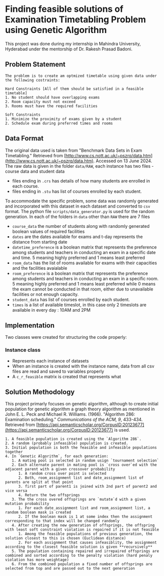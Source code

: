 # Finding feasible solutions of Examination Timetabling Problem using Genetic Algorithm

This project was done during my internship in Mahindra University, Hyderabad under the mentorship of Dr. Rakesh Prasad Badoni.
 ## Problem Statement
 ```
 The problem is to create am optmized timetable using given data under the following costraints:

 Hard Constraints [All of them should be satisfied in a feasible timetable]
1. No student should have overlapping exams
2. Room capacity must not exceed
3. Rooms must have the required facilities

Soft Constraints
1. Minimize the proximity of exams given by a student
2. Schedule exam during preferred times and rooms
 ```

## Data Format
The original data used is taken from "Benchmark Data Sets in Exam Timetabling." Retrieved from [http://www.cs.nott.ac.uk/~pszrq/data.htm](http://www.cs.nott.ac.uk/~pszrq/data.htm). Accessed on 13 June 2024.
The raw data is given in the folder  `data/RAW`, each instance has two files - course data and student data
- files ending in `.crs` has details of how many students are enrolled in each course.
- files ending in `.stu` has list of courses enrolled by each student.

To accommodate the specific problem, some data was randomly generated and incorporated with this dataset in each dataset and converted to `csv` format. The python file `scripts/data_generator.py` is used for the random generation.
In each of the folders in `data` other than `RAW` there are 7 files
- `course_data` the number of students along with randomly generated boolean values of required facilities
- `dates` are the dates available for exams and t-day represents the distance from starting date
- `datetime_preference` is a boolean matrix that represents the preference among students and teachers in conducting an exam in a specific date and time. 5 meaning highly preferred and 1 means least preferred
- `room_data` has the list of rooms available for exams with their capacities and the facilities avaialable
- `room_preference` is a boolean matrix that represents the preference among students and teachers in conducting an exam in a specific room. 5 meaning highly preferred and 1 means least preferred while 0 means the exam cannot be conducted in that room, either due to unavailable facilities or not enough capacity.
- `student_data` has list of courses enrolled by each student.
- `times` is a list of available timeslot, in this case only 2 timeslots are available in every day : 10AM and 2PM
## Implementation
Two classes were created for structuring the code properly:
### Instance class
- Represents each instance of datasets
- When an instance is created with the instance name, data from all csv files are read and saved to variables properly
- A `c_r_feasible` matrix is created that represents what 

## Solution Methodology

This project primarly focuses on genetic algorithm, although to create initial population for genetic algorithm a graph theory algorithm as mentioned in John E. L. Peck and Michael R. Williams. (1966). "Algorithm 286: Examination scheduling." *Communications of the ACM, 9*, 433-434. Retrieved from [https://api.semanticscholar.org/CorpusID:20123677](https://api.semanticscholar.org/CorpusID:20123677) is used.
```
1. A feasible population is created using the `Algorithm 286`.
2. A random (probably infeasible) population is created.
3. Initial population is both the feasible and infeasible populations together
4. In `Genetic Algorithm`, for each generation:
   1. A mating pool is selected in random usign `tournament selection`
   2. Each alternate parent in mating pool is `cross over`ed with the adjacent parent with a given crossover probability
      1. A random cross over point is selected 
      2. Both, room_assignment list and date_assignment list of parents are split at that point
      3. first part of parent1 is joined with 2nd part of parent2 and vice versa
      4. Return the two offsprings
   3. The the cross overed offsprings are `mutate`d with a given mutation probability
      1. For each date_assignment list and room_assignment list, a random boolean mask is created
      2. If the boolean mask is 1 at some index then the assignment corresponding to that index will be changed randomly
   4. After creating the new generation of offsprings, the offspring with least soft constraint violation is repaired if it is not feasible
      1. Among the feasible populations of previous generation, the solution closest to this is chosen (Euclidean distance)
      2. For each assignment that causes infeasiblity, the assignment according to the closest feasible solution is given **recursively**
   5. The population containing repaired and irrepaired offsprings are combined and sorted according to the penalty violation (hard penaly violation has more weightage)
   6. From the combined population a fixed number of offsprings are selected from top and are passed out to the next generation
```